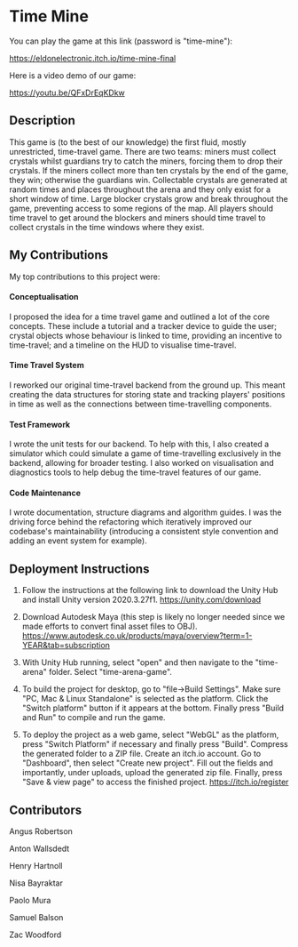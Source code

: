 # Time Mine

You can play the game at this link (password is "time-mine"):

https://eldonelectronic.itch.io/time-mine-final

Here is a video demo of our game:

https://youtu.be/QFxDrEqKDkw


## Description

This game is (to the best of our knowledge) the first fluid, mostly unrestricted, time-travel game. There are two teams: miners must collect crystals whilst guardians try to catch the miners, forcing them to drop their crystals. If the miners collect more than ten crystals by the end of the game, they win; otherwise the guardians win. Collectable crystals are generated at random times and places throughout the arena and they only exist for a short window of time. Large blocker crystals grow and break throughout the game, preventing access to some regions of the map. All players should time travel to get around the blockers and miners should time travel to collect crystals in the time windows where they exist.


## My Contributions

My top contributions to this project were:

#### Conceptualisation
I proposed the idea for a time travel game and outlined a lot of the core concepts. These include a tutorial and a tracker device to guide the user; crystal objects whose behaviour is linked to time, providing an incentive to time-travel; and a timeline on the HUD to visualise time-travel.

#### Time Travel System
I reworked our original time-travel backend from the ground up. This meant creating the data structures for storing state and tracking players' positions in time as well as the connections between time-travelling components.

#### Test Framework
I wrote the unit tests for our backend. To help with this, I also created a simulator which could simulate a game of time-travelling exclusively in the backend, allowing for broader testing. I also worked on visualisation and diagnostics tools to help debug the time-travel features of our game.

#### Code Maintenance
I wrote documentation, structure diagrams and algorithm guides. I was the driving force behind the refactoring which iteratively improved our codebase's maintainability (introducing a consistent style convention and adding an event system for example).


## Deployment Instructions

1. Follow the instructions at the following link to download the Unity Hub and install Unity version 2020.3.27f1.
https://unity.com/download

2. Download Autodesk Maya (this step is likely no longer needed since we made efforts to convert final asset files to OBJ).
https://www.autodesk.co.uk/products/maya/overview?term=1-YEAR&tab=subscription

3. With Unity Hub running, select "open" and then navigate to the "time-arena" folder. Select "time-arena-game".

4. To build the project for desktop, go to "file->Build Settings". Make sure "PC, Mac & Linux Standalone" is selected as the platform. Click the "Switch platform" button if it appears at the bottom. Finally press "Build and Run" to compile and run the game.

5. To deploy the project as a web game, select "WebGL" as the platform, press "Switch Platform" if necessary and finally press "Build". Compress the generated folder to a ZIP file. Create an itch.io account. Go to "Dashboard", then select "Create new project". Fill out the fields and importantly, under uploads, upload the generated zip file. Finally, press "Save & view page" to access the finished project.
https://itch.io/register


## Contributors

Angus Robertson

Anton Wallsdedt

Henry Hartnoll

Nisa Bayraktar

Paolo Mura

Samuel Balson

Zac Woodford
